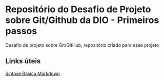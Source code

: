 # Repositório do Desafio de Projeto sobre Git/Github da DIO - Primeiros passos

Desafio de projeto sobre Git/GitHub, repositório criado para esse projeto

## Links úteis

[Sintaxe Básica Markdown](https://www.markdownguide.org/basic-syntax/)
